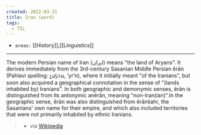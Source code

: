 ```yaml
---
created: 2022-03-31
title: Iran (word)
tags:
  - TIL
---
```


- `areas:` [[History]],[[Linguistics]]

---
The modern Persian name of Iran (ایران) means "the land of Aryans". It derives immediately from the 3rd-century Sasanian Middle Persian ērān (Pahlavi spelling: 𐭠𐭩𐭫𐭠𐭭, ʼyrʼn), where it initially meant "of the Iranians", but soon also acquired a geographical connotation in the sense of "(lands inhabited by) Iranians". In both geographic and demonymic senses, ērān is distinguished from its antonymic anērān, meaning "non-Iran(ian)".In the geographic sense, ērān was also distinguished from ērānšahr, the Sasanians' own name for their empire, and which also included territories that were not primarily inhabited by ethnic Iranians. 
> - via [Wikipedia](https://en.wikipedia.org/wiki/Iran%20(word))